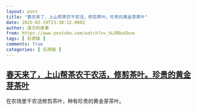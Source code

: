 ```yaml
---
layout: post
title: "春天来了，上山帮茶农干农活，修剪茶叶。珍贵的黄金芽茶叶"
date: 2025-02-19T23:30:12.000Z
author: 遠方的故事
from: https://www.youtube.com/watch?v=_hLORbxGkvw
tags: [ 石炳锋 ]
comments: True
categories: [ 石炳锋 ]
---
```

<!--1740007812000-->
[春天来了，上山帮茶农干农活，修剪茶叶。珍贵的黄金芽茶叶](https://www.youtube.com/watch?v=_hLORbxGkvw)
------

<div>
在农场里干农活修剪茶叶，种有珍贵的黄金芽茶叶。
</div>
